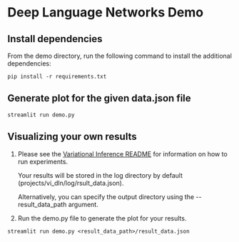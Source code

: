 # Deep Language Networks Demo

## Install dependencies
From the demo directory, run the following command to install the additional dependencies:

    pip install -r requirements.txt

## Generate plot for the given data.json file
    streamlit run demo.py

## Visualizing your own results
1. Please see the [Variational Inference README](projects/vi_dln/README.md) for information on how to run experiments.

   Your results will be stored in the log directory by default (projects/vi_dln/log/rsult_data.json).

   Alternatively, you can specify the output directory using the --result_data_path argument.

2. Run the demo.py file to generate the plot for your results.

```
streamlit run demo.py <result_data_path>/result_data.json
```
